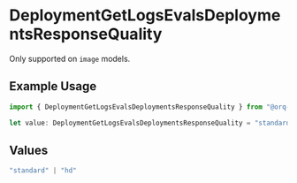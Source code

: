 # DeploymentGetLogsEvalsDeploymentsResponseQuality

Only supported on `image` models.

## Example Usage

```typescript
import { DeploymentGetLogsEvalsDeploymentsResponseQuality } from "@orq-ai/node/models/operations";

let value: DeploymentGetLogsEvalsDeploymentsResponseQuality = "standard";
```

## Values

```typescript
"standard" | "hd"
```